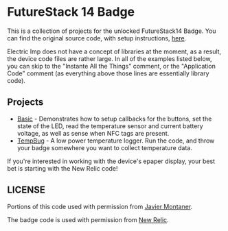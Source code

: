 FutureStack 14 Badge
====================
This is a collection of projects for the unlocked FutureStack14 Badge. You can find the original source code, with setup instructions, [here](https://github.com/newrelic/futurestack14_badge).

Electric Imp does not have a concept of libraries at the moment, as a result, the device code files are rather large. In all of the examples listed below, you can skip to the "Instante All the Things" comment, or the "Application Code" comment (as everything above those lines are essentially library code). 

Projects
--------
- [Basic](/basic) - Demonstrates how to setup callbacks for the buttons, set the state of the LED, read the temperature sensor and current battery voltage, as well as sense when NFC tags are present.
- [TempBug](/tempbug) - A low power temperature logger. Run the code, and throw your badge somewhere you want to collect temperature data.

If you're interested in working with the device's epaper display, your best bet is starting with the New Relic code! 

LICENSE
-------
Portions of this code used with permission from [Javier Montaner](https://github.com/jmgjmg/eImpNFC).

The badge code is used with permission from [New Relic](https://github.com/newrelic/futurestack14_badge).
